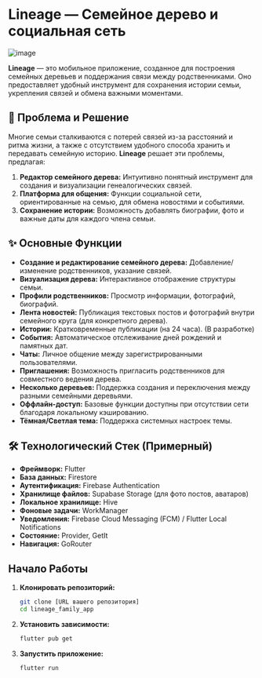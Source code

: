 # Lineage — Семейное дерево и социальная сеть

![image](https://github.com/user-attachments/assets/ac73f72b-8d5a-4115-949e-023c27b76639)

**Lineage** — это мобильное приложение, созданное для построения семейных деревьев и поддержания связи между родственниками. Оно предоставляет удобный инструмент для сохранения истории семьи, укрепления связей и обмена важными моментами.

## 🚩 Проблема и Решение

Многие семьи сталкиваются с потерей связей из-за расстояний и ритма жизни, а также с отсутствием удобного способа хранить и передавать семейную историю. **Lineage** решает эти проблемы, предлагая:

1.  **Редактор семейного дерева:** Интуитивно понятный инструмент для создания и визуализации генеалогических связей.
2.  **Платформа для общения:** Функции социальной сети, ориентированные на семью, для обмена новостями и событиями.
3.  **Сохранение истории:** Возможность добавлять биографии, фото и важные даты для каждого члена семьи.

## ✨ Основные Функции

*   **Создание и редактирование семейного дерева:** Добавление/изменение родственников, указание связей.
*   **Визуализация дерева:** Интерактивное отображение структуры семьи.
*   **Профили родственников:** Просмотр информации, фотографий, биографий.
*   **Лента новостей:** Публикация текстовых постов и фотографий внутри семейного круга (для конкретного дерева).
*   **Истории:** Кратковременные публикации (на 24 часа). (В разработке)
*   **События:** Автоматическое отслеживание дней рождений и памятных дат.
*   **Чаты:** Личное общение между зарегистрированными пользователями.
*   **Приглашения:** Возможность пригласить родственников для совместного ведения дерева.
*   **Несколько деревьев:** Поддержка создания и переключения между разными семейными деревьями.
*   **Оффлайн-доступ:** Базовые функции доступны при отсутствии сети благодаря локальному кэшированию.
*   **Тёмная/Светлая тема:** Поддержка системных настроек темы.

## 🛠 Технологический Стек (Примерный)

*   **Фреймворк:** Flutter
*   **База данных:** Firestore
*   **Аутентификация:** Firebase Authentication
*   **Хранилище файлов:** Supabase Storage (для фото постов, аватаров)
*   **Локальное хранилище:** Hive
*   **Фоновые задачи:** WorkManager
*   **Уведомления:** Firebase Cloud Messaging (FCM) / Flutter Local Notifications
*   **Состояние:** Provider, GetIt
*   **Навигация:** GoRouter

## Начало Работы

1.  **Клонировать репозиторий:**
    ```bash
    git clone [URL вашего репозитория]
    cd lineage_family_app
    ```
2.  **Установить зависимости:**
    ```bash
    flutter pub get
    ```
3.  **Запустить приложение:**
    ```bash
    flutter run
    ```
